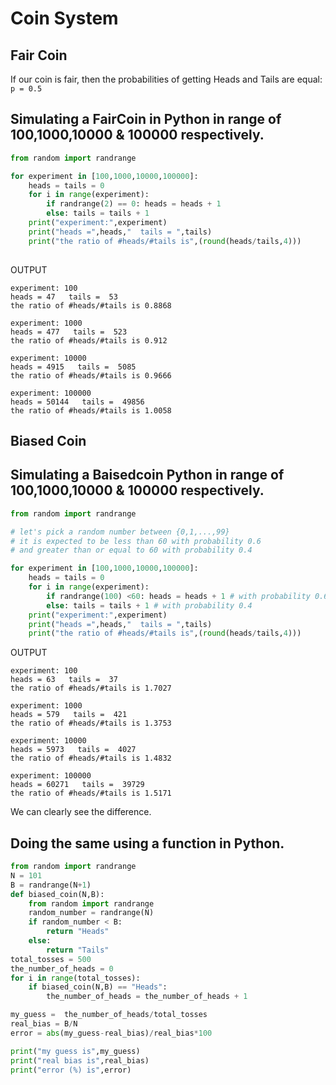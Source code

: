 # Coin System

## Fair Coin

If our coin is fair, then the probabilities of getting Heads and Tails are equal:
`
p = 0.5
`
## Simulating a FairCoin in Python in range of 100,1000,10000 & 100000 respectively.
```python
from random import randrange

for experiment in [100,1000,10000,100000]:
    heads = tails = 0
    for i in range(experiment):
        if randrange(2) == 0: heads = heads + 1
        else: tails = tails + 1
    print("experiment:",experiment)
    print("heads =",heads,"  tails = ",tails)
    print("the ratio of #heads/#tails is",(round(heads/tails,4)))
    
```
OUTPUT
```
experiment: 100
heads = 47   tails =  53
the ratio of #heads/#tails is 0.8868

experiment: 1000
heads = 477   tails =  523
the ratio of #heads/#tails is 0.912

experiment: 10000
heads = 4915   tails =  5085
the ratio of #heads/#tails is 0.9666

experiment: 100000
heads = 50144   tails =  49856
the ratio of #heads/#tails is 1.0058
```
## Biased Coin

## Simulating a Baisedcoin Python in range of 100,1000,10000 & 100000 respectively.
```python
from random import randrange

# let's pick a random number between {0,1,...,99}
# it is expected to be less than 60 with probability 0.6
# and greater than or equal to 60 with probability 0.4

for experiment in [100,1000,10000,100000]:
    heads = tails = 0
    for i in range(experiment):
        if randrange(100) <60: heads = heads + 1 # with probability 0.6, can be changed accordingly
        else: tails = tails + 1 # with probability 0.4
    print("experiment:",experiment)
    print("heads =",heads,"  tails = ",tails)
    print("the ratio of #heads/#tails is",(round(heads/tails,4)))
```
OUTPUT
```
experiment: 100
heads = 63   tails =  37
the ratio of #heads/#tails is 1.7027

experiment: 1000
heads = 579   tails =  421
the ratio of #heads/#tails is 1.3753

experiment: 10000
heads = 5973   tails =  4027
the ratio of #heads/#tails is 1.4832

experiment: 100000
heads = 60271   tails =  39729
the ratio of #heads/#tails is 1.5171
```
We can clearly see the difference.
## Doing the same using a function in Python.

```python
from random import randrange
N = 101
B = randrange(N+1)
def biased_coin(N,B):
    from random import randrange
    random_number = randrange(N)
    if random_number < B:
        return "Heads"
    else:
        return "Tails"
total_tosses = 500
the_number_of_heads = 0
for i in range(total_tosses):
    if biased_coin(N,B) == "Heads":
        the_number_of_heads = the_number_of_heads + 1

my_guess =  the_number_of_heads/total_tosses        
real_bias = B/N
error = abs(my_guess-real_bias)/real_bias*100 

print("my guess is",my_guess)
print("real bias is",real_bias)
print("error (%) is",error)
```



